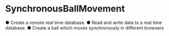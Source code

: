 # SynchronousBallMovement
● Create a remote real time database.
● Read and write data to a real time database.
● Create a ball which moves synchronously in different browsers
